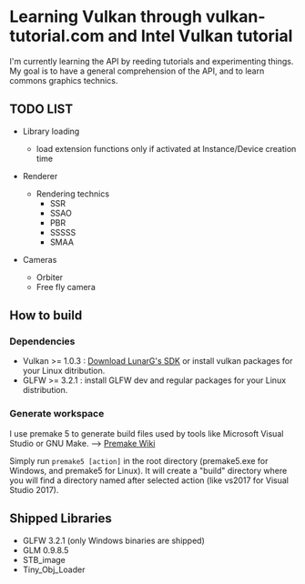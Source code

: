 # Learning Vulkan through vulkan-tutorial.com and Intel Vulkan tutorial 

I'm currently learning the API by reeding tutorials and experimenting things.
My goal is to have a general comprehension of the API, and to learn commons graphics technics.

## TODO LIST

* Library loading
	* load extension functions only if activated at Instance/Device creation time

* Renderer
    * Rendering technics
	    * SSR
		* SSAO
		* PBR
		* SSSSS
		* SMAA
* Cameras
    * Orbiter
	* Free fly camera
	
## How to build
### Dependencies

* Vulkan >= 1.0.3 : [Download LunarG's SDK](https://vulkan.lunarg.com) or install vulkan packages for your Linux ditribution.
* GLFW >= 3.2.1 : install GLFW dev and regular packages for your Linux distribution.

### Generate workspace

I use premake 5 to generate build files used by tools like Microsoft Visual Studio or GNU Make.
--> [Premake Wiki](https://github.com/premake/premake-core/wiki/Using-Premake)

Simply run `premake5 [action]` in the root directory (premake5.exe for Windows, and premake5 for Linux).
It will create a "build" directory where you will find a directory named after selected action (like vs2017 for Visual Studio 2017).

## Shipped Libraries

* GLFW 3.2.1 (only Windows binaries are shipped)
* GLM 0.9.8.5
* STB_image
* Tiny_Obj_Loader
